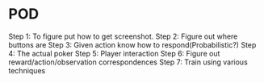 # POD
Step 1: To figure put how to get screenshot. 
Step 2: Figure out where buttons are
Step 3: Given action know how to respond(Probabilistic?)
Step 4: The actual poker 
Step 5: Player interaction
Step 6: Figure out reward/action/observation correspondences 
Step 7: Train using various techniques 
